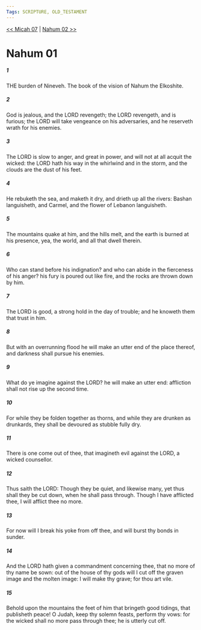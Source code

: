 ```yaml
---
Tags: SCRIPTURE, OLD_TESTAMENT
---
```


[<< Micah 07](OLD_TESTAMENT/33_Micah/Micah_07.md) | [Nahum 02 >>](OLD_TESTAMENT/34_Nahum/Nahum_02.md)

# Nahum 01

##### 1
 THE burden of Nineveh.  The book of the vision of Nahum the Elkoshite.
##### 2
 God is jealous, and the LORD revengeth; the LORD revengeth, and is furious; the LORD will take vengeance on his adversaries, and he reserveth wrath for his enemies.
##### 3
 The LORD is slow to anger, and great in power, and will not at all acquit the wicked: the LORD hath his way in the whirlwind and in the storm, and the clouds are the dust of his feet.
##### 4
 He rebuketh the sea, and maketh it dry, and drieth up all the rivers: Bashan languisheth, and Carmel, and the flower of Lebanon languisheth.
##### 5
 The mountains quake at him, and the hills melt, and the earth is burned at his presence, yea, the world, and all that dwell therein.
##### 6
 Who can stand before his indignation?  and who can abide in the fierceness of his anger?  his fury is poured out like fire, and the rocks are thrown down by him.
##### 7
 The LORD is good, a strong hold in the day of trouble; and he knoweth them that trust in him.
##### 8
 But with an overrunning flood he will make an utter end of the place thereof, and darkness shall pursue his enemies.
##### 9
 What do ye imagine against the LORD?  he will make an utter end: affliction shall not rise up the second time.
##### 10
 For while they be folden together as thorns, and while they are drunken as drunkards, they shall be devoured as stubble fully dry.
##### 11
 There is one come out of thee, that imagineth evil against the LORD, a wicked counsellor.
##### 12
 Thus saith the LORD: Though they be quiet, and likewise many, yet thus shall they be cut down, when he shall pass through.  Though I have afflicted thee, I will afflict thee no more.
##### 13
 For now will I break his yoke from off thee, and will burst thy bonds in sunder.
##### 14
 And the LORD hath given a commandment concerning thee, that no more of thy name be sown: out of the house of thy gods will I cut off the graven image and the molten image: I will make thy grave; for thou art vile.
##### 15
 Behold upon the mountains the feet of him that bringeth good tidings, that publisheth peace!  O Judah, keep thy solemn feasts, perform thy vows: for the wicked shall no more pass through thee; he is utterly cut off.
